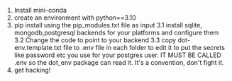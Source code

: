 1. Install mini-conda
2. create an environment with python==3.10
3. pip install using the pip_modules.txt file as input
3.1 install sqlite, mongodb,postgresql backends for your platforms and configure them
3.2 Change the code to point to your backend 
3.3 copy dot-env.template.txt file  to  .env file in each folder to edit it to put the secrets like password etc you use for your postgres user. IT MUST BE CALLED .env so the dot_env package can read it. It's a convention, don't fight it.
4. get hacking!

